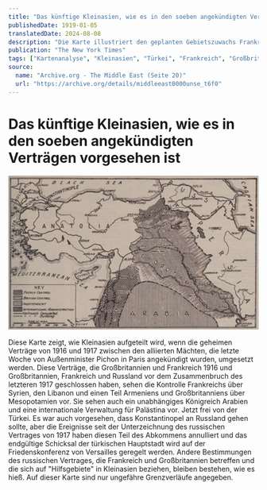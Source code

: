 ```yaml
---
title: "Das künftige Kleinasien, wie es in den soeben angekündigten Verträgen vorgesehen ist"
publishedDate: 1919-01-05
translatedDate: 2024-08-08
description: "Die Karte illustriert den geplanten Gebietszuwachs Frankreichs und Großbritanniens in Kleinasien. Gemäß geheimen Verträgen sollen sie Syrien, Libanon, Teile Armeniens und Mesopotamien kontrollieren."
publication: "The New York Times"
tags: ["Kartenanalyse", "Kleinasien", "Türkei", "Frankreich", "Großbritannien", "Syrien", "Libanon", "Armenien", "Mesopotamien", "ErsterWeltkrieg", "Kolonialismus", "GeheimeVerträge", "Machtverteilung"]
source:
  name: "Archive.org - The Middle East (Seite 20)"
  url: "https://archive.org/details/middleeast0000unse_t6f0"
---
```


# Das künftige Kleinasien, wie es in den soeben angekündigten Verträgen vorgesehen ist

![Eine Karte die die Aufteilung von Kleinasien die Alierten zeigt](./das-kunftige-kleinasien-wie-es-in-den-soeben-angekundigten-vertragen-vorgesehen-ist.png)

Diese Karte zeigt, wie Kleinasien aufgeteilt wird, wenn die geheimen Verträge von 1916 und 1917 zwischen den alliierten Mächten, die letzte Woche von Außenminister Pichon in Paris angekündigt wurden, umgesetzt werden. Diese Verträge, die Großbritannien und Frankreich 1916 und Großbritannien, Frankreich und Russland vor dem Zusammenbruch des letzteren 1917 geschlossen haben, sehen die Kontrolle Frankreichs über Syrien, den Libanon und einen Teil Armeniens und Großbritanniens über Mesopotamien vor. Sie sehen auch ein unabhängiges Königreich Arabien und eine internationale Verwaltung für Palästina vor. Jetzt frei von der Türkei. Es war auch vorgesehen, dass Konstantinopel an Russland gehen sollte, aber die Ereignisse seit der Unterzeichnung des russischen Vertrages von 1917 haben diesen Teil des Abkommens annulliert und das endgültige Schicksal der türkischen Hauptstadt wird auf der Friedenskonferenz von Versailles geregelt werden. Andere Bestimmungen des russischen Vertrages, die Frankreich und Großbritannien betreffen und die sich auf "Hilfsgebiete" in Kleinasien beziehen, bleiben bestehen, wie es hieß. Auf dieser Karte sind nur ungefähre Grenzverläufe angegeben.

